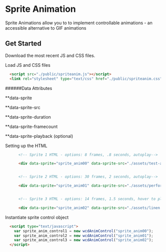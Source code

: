 # Sprite Animation

Sprite Animations allow you to to implement controllable animations - an accessible alternative to GIF animations

## Get Started

Download the most recent JS and CSS files.

Load JS and CSS files
```html
  <script src="./public/spriteanim.js"></script>
  <link rel="stylesheet" type="text/css" href="./public/spriteanim.css">
```

######Data Attributes

**data-sprite

**data-sprite-src

**data-sprite-duration

**data-sprite-framecount

**data-sprite-playback (optional)

Setting up the HTML

```html
      <!-- Sprite 1 HTML - options: 8 frames, .8 seconds, autoplay-->

      <div data-sprite="sprite_anim00" data-sprite-src="./assets/test-anim_full.jpg" data-sprite-duration=".8" data-sprite-framecount="8" data-sprite-playback="auto"></div>


      <!-- Sprite 2 HTML - options: 30 frames, 2 seconds, autoplay-->

      <div data-sprite="sprite_anim01" data-sprite-src="./assets/performance-sprites/poloanimation.jpg" data-sprite-duration="2" data-sprite-framecount="30" data-sprite-playback="auto"></div>


      <!-- Sprite 3 HTML - options: 14 frames, 1.5 seconds, hover to play-->

      <div data-sprite="sprite_anim02" data-sprite-src="./assets/linen.jpg" data-sprite-duration="1.5" data-sprite-framecount="14" data-sprite-playback="hover"></div>
```

Instantiate sprite control object
```html
  <script type="text/javascript">
    var sprite_anim_control1 = new wcdAnimControl("sprite_anim00");
    var sprite_anim_control2 = new wcdAnimControl("sprite_anim01");
    var sprite_anim_control3 = new wcdAnimControl("sprite_anim02");
  </script>
```
